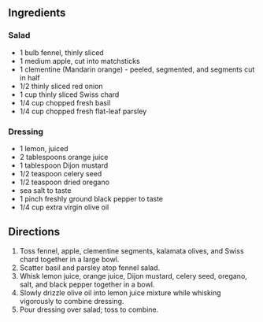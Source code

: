 <div id="wikitext">

Ingredients
-----------

### Salad

-   1 bulb fennel, thinly sliced
-   1 medium apple, cut into matchsticks
-   1 clementine (Mandarin orange) - peeled, segmented, and segments cut
    in half
-   1/2 thinly sliced red onion
-   1 cup thinly sliced Swiss chard
-   1/4 cup chopped fresh basil
-   1/4 cup chopped fresh flat-leaf parsley

<div class="vspace">

</div>

### Dressing

-   1 lemon, juiced
-   2 tablespoons orange juice
-   1 tablespoon Dijon mustard
-   1/2 teaspoon celery seed
-   1/2 teaspoon dried oregano
-   sea salt to taste
-   1 pinch freshly ground black pepper to taste
-   1/4 cup extra virgin olive oil

<div class="vspace">

</div>

Directions
----------

1.  Toss fennel, apple, clementine segments, kalamata olives, and Swiss
    chard together in a large bowl.
2.  Scatter basil and parsley atop fennel salad.
3.  Whisk lemon juice, orange juice, Dijon mustard, celery seed,
    oregano, salt, and black pepper together in a bowl.
4.  Slowly drizzle olive oil into lemon juice mixture while whisking
    vigorously to combine dressing.
5.  Pour dressing over salad; toss to combine.

<div class="vspace">

</div>

<div style="display: none;">

Summary:Delicious sounding salad. Parent:(Recipes.)Salads <span
class="wikiword">[IncludeMe](http://wiki.tamouse.org?n=Recipes.IncludeMe?action=edit)[?](http://wiki.tamouse.org?n=Recipes.IncludeMe?action=edit)</span>:[Salads](http://wiki.tamouse.org?n=Recipes.Salads?action=print)
Categories:[Salad](http://wiki.tamouse.org?n=Category.Salad) Tags:
fennel, apple, salad

</div>

</div>
